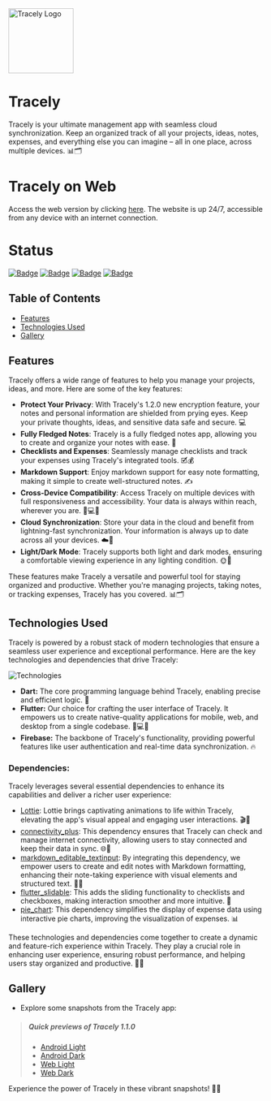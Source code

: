<img src="https://i.imgur.com/aAYhmEj.png" alt="Tracely Logo" width="128" height="128">


# Tracely

Tracely is your ultimate management app with seamless cloud synchronization. Keep an organized track of all your projects, ideas, notes, expenses, and everything else you can imagine – all in one place, across multiple devices. 📊🗂️

# Tracely on Web
Access the web version by clicking [here](https://tracely.lol). The website is up 24/7, accessible from any device with an internet connection.
# Status
[![Badge](https://img.shields.io/badge/version-1.2.0-blue?style=for-the-badge)](https://github.com/sauciucrazvan/tracely/releases)
[![Badge](https://img.shields.io/github/forks/sauciucrazvan/tracely?style=for-the-badge)](https://github.com/sauciucrazvan/tracely/forks)
[![Badge](https://img.shields.io/github/stars/sauciucrazvan/tracely?style=for-the-badge)](https://github.com/sauciucrazvan/tracely/stargazers)
[![Badge](https://img.shields.io/github/issues/sauciucrazvan/tracely?style=for-the-badge)](https://github.com/sauciucrazvan/tracely/issues)

## Table of Contents
- [Features](#features)
- [Technologies Used](#technologies-used)
- [Gallery](#gallery)

## Features

Tracely offers a wide range of features to help you manage your projects, ideas, and more. Here are some of the key features:

- **Protect Your Privacy**: With Tracely's 1.2.0 new encryption feature, your notes and personal information are shielded from prying eyes. Keep your private thoughts, ideas, and sensitive data safe and secure. 💻
- **Fully Fledged Notes**: Tracely is a fully fledged notes app, allowing you to create and organize your notes with ease. 📝
- **Checklists and Expenses**: Seamlessly manage checklists and track your expenses using Tracely's integrated tools. 🗹💰
- **Markdown Support**: Enjoy markdown support for easy note formatting, making it simple to create well-structured notes. ✍️
- **Cross-Device Compatibility**: Access Tracely on multiple devices with full responsiveness and accessibility. Your data is always within reach, wherever you are. 📱💻🌐
- **Cloud Synchronization**: Store your data in the cloud and benefit from lightning-fast synchronization. Your information is always up to date across all your devices. ☁️🔄
- **Light/Dark Mode**: Tracely supports both light and dark modes, ensuring a comfortable viewing experience in any lighting condition. 🌞🌙

These features make Tracely a versatile and powerful tool for staying organized and productive. Whether you're managing projects, taking notes, or tracking expenses, Tracely has you covered. 📊🗂️

## Technologies Used

Tracely is powered by a robust stack of modern technologies that ensure a seamless user experience and exceptional performance. Here are the key technologies and dependencies that drive Tracely:

![Technologies](https://skillicons.dev/icons?i=dart,flutter,firebase)

- **Dart:** The core programming language behind Tracely, enabling precise and efficient logic. 🎯
- **Flutter:** Our choice for crafting the user interface of Tracely. It empowers us to create native-quality applications for mobile, web, and desktop from a single codebase. 📱💻🌐
- **Firebase:** The backbone of Tracely's functionality, providing powerful features like user authentication and real-time data synchronization. 🔥

### Dependencies:

Tracely leverages several essential dependencies to enhance its capabilities and deliver a richer user experience:

- [Lottie](https://pub.dev/packages/lottie): Lottie brings captivating animations to life within Tracely, elevating the app's visual appeal and engaging user interactions. 🎬🎉
- [connectivity_plus](https://pub.dev/packages/connectivity_plus): This dependency ensures that Tracely can check and manage internet connectivity, allowing users to stay connected and keep their data in sync. 🌐🔌
- [markdown_editable_textinput](https://pub.dev/packages/markdown_editable_textinput): By integrating this dependency, we empower users to create and edit notes with Markdown formatting, enhancing their note-taking experience with visual elements and structured text. 📝✨
- [flutter_slidable](https://pub.dev/packages/flutter_slidable): This adds the sliding functionality to checklists and checkboxes, making interaction smoother and more intuitive. 🛝
- [pie_chart](https://pub.dev/packages/pie_chart): This dependency simplifies the display of expense data using interactive pie charts, improving the visualization of expenses. 📊

These technologies and dependencies come together to create a dynamic and feature-rich experience within Tracely. They play a crucial role in enhancing user experience, ensuring robust performance, and helping users stay organized and productive. 🚀🌟

## Gallery

- Explore some snapshots from the Tracely app:


> ##### Quick previews of Tracely 1.1.0
>
> - [Android Light](https://i.imgur.com/rteuTd2.mp4)
> - [Android Dark](https://i.imgur.com/kiB0z63.mp4)
> - [Web Light](https://i.imgur.com/lqY3GG5.mp4)
> - [Web Dark](https://i.imgur.com/z0JhnE0.mp4)

Experience the power of Tracely in these vibrant snapshots! 📸✨
